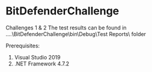 # BitDefenderChallenge
Challenges 1 & 2
The test results can be found in ..\..\BitDefenderChallenge\bin\Debug\Test Reports\ folder

Prerequisites:
1. Visual Studio 2019
2. .NET Framework 4.7.2
